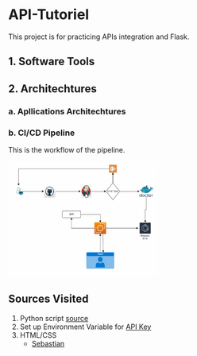 # API-Tutoriel
This project is for practicing APIs integration and Flask.

## 1. Software Tools

## 2. Architechtures
### a. Apllications Architechtures

### b. CI/CD Pipeline
This is the workflow of the pipeline.

<img src="images/api1.png" width=60% height=60%>






## Sources Visited

1. Python script [source](https://github.com/AIAdvantage/chatgpt-api-youtube/blob/main/02%20chatgpt%20chat%20assistant%20copy.py)
2. Set up Environment Variable for [API Key](https://help.openai.com/en/articles/5112595-best-practices-for-api-key-safety)
3. HTML/CSS
    * [Sebastian](https://medium.com/codingthesmartway-com-blog/how-to-create-an-ai-powered-python-web-app-with-flask-and-gpt-4-api-907dcffd1221)
